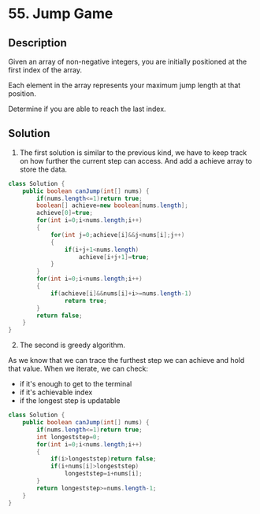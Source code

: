 # 55. Jump Game
## Description

Given an array of non-negative integers, you are initially positioned at the first index of the array.

Each element in the array represents your maximum jump length at that position.

Determine if you are able to reach the last index.

## Solution

1. The first solution is similar to the previous kind, we have to keep track on how further the current step can access. And add a achieve array to store the data.

```java
class Solution {
    public boolean canJump(int[] nums) {
        if(nums.length<=1)return true;
        boolean[] achieve=new boolean[nums.length];
        achieve[0]=true;
        for(int i=0;i<nums.length;i++)
        {
            for(int j=0;achieve[i]&&j<nums[i];j++)
            {
                if(i+j+1<nums.length)
                    achieve[i+j+1]=true;
            }
        }
        for(int i=0;i<nums.length;i++)
        {
            if(achieve[i]&&nums[i]+i>=nums.length-1)
                return true;
        }
        return false;
    }
}
```

2. The second is greedy algorithm.

As we know that we can trace the furthest step we can achieve and hold that value. When we iterate, we can check:
- if it's enough to get to the terminal
- if it's achievable index
- if the longest step is updatable
```java
class Solution {
    public boolean canJump(int[] nums) {
        if(nums.length<=1)return true;
        int longeststep=0;
        for(int i=0;i<nums.length;i++)
        {
            if(i>longeststep)return false;
            if(i+nums[i]>longeststep)
                longeststep=i+nums[i];
        }
        return longeststep>=nums.length-1;
    }
}
```

